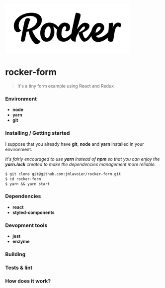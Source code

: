 ![logo](src/assets/images/rockerlogo.svg)

# rocker-form
> It's a tiny form example using React and Redux

### Environment
- **node**
- **yarn**
- **git**

### Installing / Getting started

I suppose that you already have **git**, **node** and **yarn** installed in your environment.

*It's fairly encouraged to use **yarn** instead of **npm** so that you can enjoy the **yarn.lock** created to make the dependencies management more reliable.* 

```shell
$ git clone git@github.com:jmlavoier/rocker-form.git
$ cd rocker-form
$ yarn && yarn start
```

### Dependencies
- **react**
- **styled-components**

### Devopment tools
- **jest**
- **enzyme**

### Building

### Tests & lint

### How does it work?

